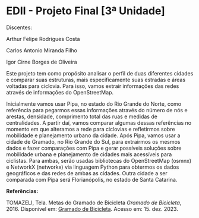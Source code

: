 # EDII - Projeto Final [3ª Unidade]


Discentes:

Arthur Felipe Rodrigues Costa

Carlos Antonio Miranda Filho

Igor Cirne Borges de Oliveira

Este projeto tem como propósito analisar o perfil de duas diferentes cidades e comparar suas estruturas, mais especificamente suas estradas e áreas voltadas para ciclovia. Para isso, vamos extrair informações das redes através de informações do OpenStreetMap.


Inicialmente vamos usar Pipa, no estado do Rio Grande do Norte, como referência para pegarmos essas informações através do número de nós e arestas, densidade, comprimento total das ruas e medidas de centralidades. A partir daí, vamos comparar algumas dessas referências no momento em que alteramos a rede para ciclovias e refletirmos sobre mobilidade e planejamento urbano da cidade. Após Pipa, vamos usar a cidade de Gramado, no Rio Grande do Sul, para extrairmos os mesmos dados e fazer comparações com Pipa e gerar possíveis soluções sobre mobilidade urbana e planejamento de cidades mais acessíveis para ciclistas. Para ambas, serão usadas bibliotecas do OpenStreetMap (osmnx) e NetworkX (networkx) via linguagem Python para obtermos os dados geográficos e das redes de ambas as cidades. Outra cidade a ser comparada com Pipa será Florianópolis, no estado de Santa Catarina.



**Referências:**


TOMAZELI, Tela. Metas do Gramado de Bicicleta *Gramado de Bicicleta*, 2016. Disponível em: [Gramado de Bicicleta](http://gramadodebicicleta.blogspot.com). Acesso em: 15. dez. 2023.
